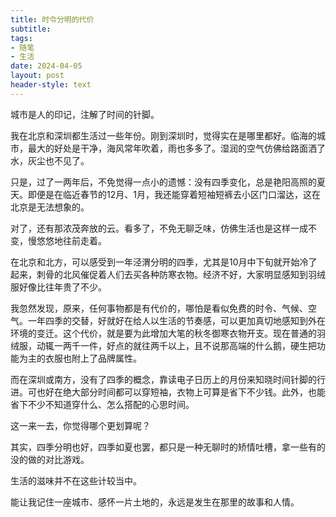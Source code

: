 ```yaml
---
title: 时令分明的代价
subtitle: 
tags: 
- 随笔
- 生活
date: 2024-04-05
layout: post
header-style: text
---
```


城市是人的印记，注解了时间的针脚。

我在北京和深圳都生活过一些年份。刚到深圳时，觉得实在是哪里都好。临海的城市，最大的好处是干净，海风常年吹着，雨也多多了。湿润的空气仿佛给路面洒了水，灰尘也不见了。

只是，过了一两年后，不免觉得一点小的遗憾：没有四季变化，总是艳阳高照的夏天。即便是在临近春节的12月、1月，我还能穿着短袖短裤去小区门口溜达，这在北京是无法想象的。

对了，还有那浓茂奔放的云。看多了，不免无聊乏味，仿佛生活也是这样一成不变，慢悠悠地往前走着。

在北京和北方，可以感受到一年泾渭分明的四季，尤其是10月中下旬就开始冷了起来，刺骨的北风催促着人们去买各种防寒衣物。经济不好，大家明显感知到羽绒服好像比往年贵了不少。

我忽然发现，原来，任何事物都是有代价的，哪怕是看似免费的时令、气候、空气。一年四季的交替，好就好在给人以生活的节奏感，可以更加真切地感知到外在环境的变迁。这个代价，就是要为此增加大笔的秋冬御寒衣物开支。现在普通的羽绒服，动辄一两千一件，好点的就往两千以上，且不说那高端的什么鹅，硬生把功能为主的衣服也附上了品牌属性。

而在深圳或南方，没有了四季的概念，靠读电子日历上的月份来知晓时间针脚的行进。可也好在绝大部分时间都可以穿短袖，衣物上可算是省下不少钱。此外，也能省下不少不知道穿什么、怎么搭配的心思时间。

这一来一去，你觉得哪个更划算呢？

其实，四季分明也好，四季如夏也罢，都只是一种无聊时的矫情吐槽，拿一些有的没的做的对比游戏。

生活的滋味并不在这些计较当中。

能让我记住一座城市、感怀一片土地的，永远是发生在那里的故事和人情。